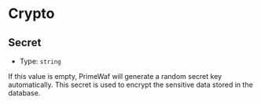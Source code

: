 # Crypto

## Secret
- Type: `string`

If this value is empty, PrimeWaf will generate a random secret key automatically.
This secret is used to encrypt the sensitive data stored in the database.
